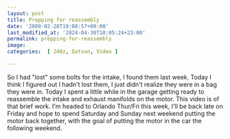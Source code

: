 ```yaml
---
layout: post
title: Prepping for reassembly
date: '2009-02-28T19:08:57+00:00'
last_modified_at: '2024-04-30T10:05:24+23:00'
permalink: prepping-for-reassembly
image: 
categories:  [ 240z, Datsun, Video ]

---
```

So I had "lost" some bolts for the intake, I found them last week. Today I think I figured out I hadn't lost them, I just didn't realize they were in a bag they were in. Today I spent a little while in the garage getting ready to reassemble the intake and exhaust manifolds on the motor. This video is of that brief work. I'm headed to Orlando Thur/Fri this week, I'll be back late on Friday and hope to spend Saturday and Sunday next weekend putting the motor back together, with the goal of putting the motor in the car the following weekend.

